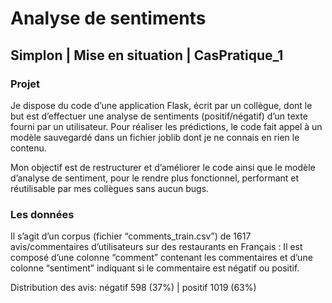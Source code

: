 
# Analyse de sentiments 
## Simplon | Mise en situation | CasPratique_1

### Projet 
Je dispose du code d’une application Flask, écrit par un collègue, dont le but est d’effectuer une analyse de sentiments (positif/négatif) d’un texte fourni par un utilisateur. Pour réaliser les prédictions, le code fait appel à un modèle sauvegardé dans un fichier joblib dont je ne connais en rien le contenu.

Mon objectif est de restructurer et d’améliorer le code ainsi que le modèle d’analyse de sentiment, pour le rendre plus fonctionnel, performant et réutilisable par mes collègues sans aucun bugs.

### Les données
Il s’agit d’un corpus (fichier “comments_train.csv”) de 1617 avis/commentaires d’utilisateurs sur des restaurants en Français :
Il est composé d’une colonne “comment” contenant les commentaires et d’une colonne “sentiment” indiquant si le commentaire est négatif ou positif.

Distribution des avis: négatif 598 (37%) | positif 1019 (63%)
